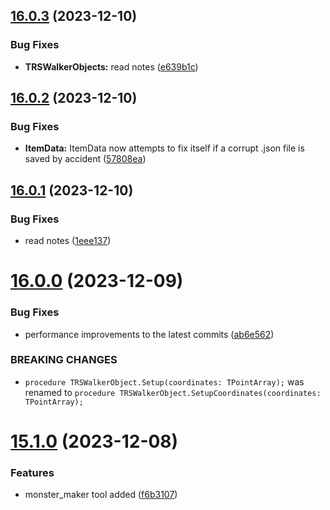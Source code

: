 ## [16.0.3](https://github.com/Torwent/WaspLib/compare/v16.0.2...v16.0.3) (2023-12-10)


### Bug Fixes

* **TRSWalkerObjects:** read notes ([e639b1c](https://github.com/Torwent/WaspLib/commit/e639b1cb1d5a2a4c5322f2d6eb81f9505ba4145a))



## [16.0.2](https://github.com/Torwent/WaspLib/compare/v16.0.1...v16.0.2) (2023-12-10)


### Bug Fixes

* **ItemData:** ItemData now attempts to fix itself if a corrupt .json file is saved by accident ([57808ea](https://github.com/Torwent/WaspLib/commit/57808ea885dbb2283decb2bad9a222bbd33bd255))



## [16.0.1](https://github.com/Torwent/WaspLib/compare/v16.0.0...v16.0.1) (2023-12-10)


### Bug Fixes

* read notes ([1eee137](https://github.com/Torwent/WaspLib/commit/1eee137e87fd661b53bc71c05a5fb63412efcbf4))



# [16.0.0](https://github.com/Torwent/WaspLib/compare/v15.1.0...v16.0.0) (2023-12-09)


### Bug Fixes

* performance improvements to the latest commits ([ab6e562](https://github.com/Torwent/WaspLib/commit/ab6e562fe2e4f084230e24d5de94d0eca340edc7))


### BREAKING CHANGES

* `procedure TRSWalkerObject.Setup(coordinates: TPointArray);` was renamed to `procedure TRSWalkerObject.SetupCoordinates(coordinates: TPointArray);`



# [15.1.0](https://github.com/Torwent/WaspLib/compare/v15.0.10...v15.1.0) (2023-12-08)


### Features

* monster_maker tool added ([f6b3107](https://github.com/Torwent/WaspLib/commit/f6b31073084f7376c74bb0ef8a558086d7c8f381))



